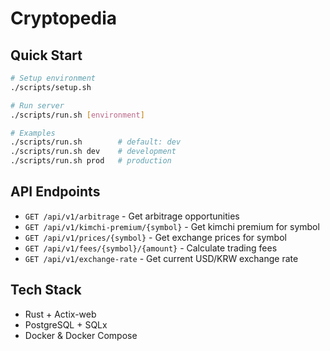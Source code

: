 # Cryptopedia

## Quick Start

```bash
# Setup environment
./scripts/setup.sh

# Run server
./scripts/run.sh [environment]

# Examples
./scripts/run.sh        # default: dev
./scripts/run.sh dev    # development
./scripts/run.sh prod   # production
```

## API Endpoints

- `GET /api/v1/arbitrage` - Get arbitrage opportunities
- `GET /api/v1/kimchi-premium/{symbol}` - Get kimchi premium for symbol
- `GET /api/v1/prices/{symbol}` - Get exchange prices for symbol
- `GET /api/v1/fees/{symbol}/{amount}` - Calculate trading fees
- `GET /api/v1/exchange-rate` - Get current USD/KRW exchange rate

## Tech Stack

- Rust + Actix-web
- PostgreSQL + SQLx
- Docker & Docker Compose
